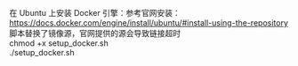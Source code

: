 在 Ubuntu 上安装 Docker 引擎：参考官网安装：https://docs.docker.com/engine/install/ubuntu/#install-using-the-repository<br> 
脚本替换了镜像源，官网提供的源会导致链接超时<br> 
chmod +x setup_docker.sh<br> 
./setup_docker.sh<br> 

